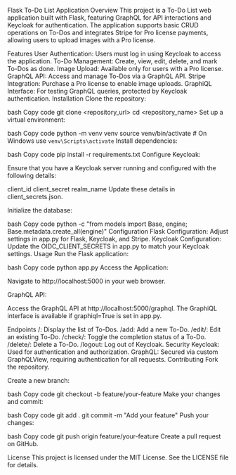Flask To-Do List Application
Overview
This project is a To-Do List web application built with Flask, featuring GraphQL for API interactions and Keycloak for authentication. The application supports basic CRUD operations on To-Dos and integrates Stripe for Pro license payments, allowing users to upload images with a Pro license.

Features
User Authentication: Users must log in using Keycloak to access the application.
To-Do Management: Create, view, edit, delete, and mark To-Dos as done.
Image Upload: Available only for users with a Pro license.
GraphQL API: Access and manage To-Dos via a GraphQL API.
Stripe Integration: Purchase a Pro license to enable image uploads.
GraphiQL Interface: For testing GraphQL queries, protected by Keycloak authentication.
Installation
Clone the repository:

bash
Copy code
git clone <repository_url>
cd <repository_name>
Set up a virtual environment:

bash
Copy code
python -m venv venv
source venv/bin/activate  # On Windows use `venv\Scripts\activate`
Install dependencies:

bash
Copy code
pip install -r requirements.txt
Configure Keycloak:

Ensure that you have a Keycloak server running and configured with the following details:

client_id
client_secret
realm_name
Update these details in client_secrets.json.



Initialize the database:

bash
Copy code
python -c "from models import Base, engine; Base.metadata.create_all(engine)"
Configuration
Flask Configuration: Adjust settings in app.py for Flask, Keycloak, and Stripe.
Keycloak Configuration: Update the OIDC_CLIENT_SECRETS in app.py to match your Keycloak settings.
Usage
Run the Flask application:

bash
Copy code
python app.py
Access the Application:

Navigate to http://localhost:5000 in your web browser.

GraphQL API:

Access the GraphQL API at http://localhost:5000/graphql. The GraphiQL interface is available if graphiql=True is set in app.py.

Endpoints
/: Display the list of To-Dos.
/add: Add a new To-Do.
/edit/<id>: Edit an existing To-Do.
/check/<id>: Toggle the completion status of a To-Do.
/delete/<id>: Delete a To-Do.
/logout: Log out of Keycloak.
Security
Keycloak: Used for authentication and authorization.
GraphQL: Secured via custom GraphQLView, requiring authentication for all requests.
Contributing
Fork the repository.

Create a new branch:

bash
Copy code
git checkout -b feature/your-feature
Make your changes and commit:

bash
Copy code
git add .
git commit -m "Add your feature"
Push your changes:

bash
Copy code
git push origin feature/your-feature
Create a pull request on GitHub.

License
This project is licensed under the MIT License. See the LICENSE file for details.